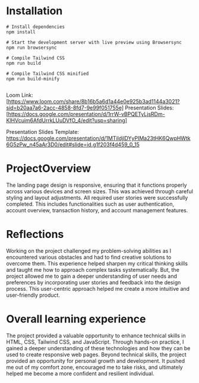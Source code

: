 # Installation

```
# Install dependencies
npm install

# Start the development server with live preview using Browsersync
npm run browsersync

# Compile Tailwind CSS
npm run build

# Compile Tailwind CSS minified
npm run build-minify


```

Loom Link: [https://www.loom.com/share/8b16b5a6d1a44e0e925b3ad1144a3021?sid=b20aa7a6-2acc-4858-8fd7-9e99f051755e]
Presentation Slides: [https://docs.google.com/presentation/d/1rrW-vBPQETyLjsRDm-KlHVcuim6AfdUrrkLUuDVfO_4/edit?usp=sharing]

Presentation Slides Template: https://docs.google.com/presentation/d/1MTiIdjlDYyPIMa23tHK6QwpHWtk6G5zPw_n45aAr3D0/edit#slide=id.g1f203f4d459_0_15


# ProjectOverview
The landing page design is responsive, ensuring that it functions properly across various devices and screen sizes. This was achieved through careful styling and layout adjustments. All required user stories were successfully completed. This includes functionalities such as user authentication, account overview, transaction history, and account management features.


# Reflections
Working on the project challenged my problem-solving abilities as I encountered various obstacles and had to find creative solutions to overcome them. This experience helped sharpen my critical thinking skills and taught me how to approach complex tasks systematically.
But, the project allowed me to gain a deeper understanding of user needs and preferences by incorporating user stories and feedback into the design process. This user-centric approach helped me create a more intuitive and user-friendly product.

# Overall learning experience
The project provided a valuable opportunity to enhance technical skills in HTML, CSS, Tailwind CSS, and JavaScript. Through hands-on practice, I gained a deeper understanding of these technologies and how they can be used to create responsive web pages. Beyond technical skills, the project provided an opportunity for personal growth and development. It pushed me out of my comfort zone, encouraged me to take risks, and ultimately helped me become a more confident and resilient individual.

